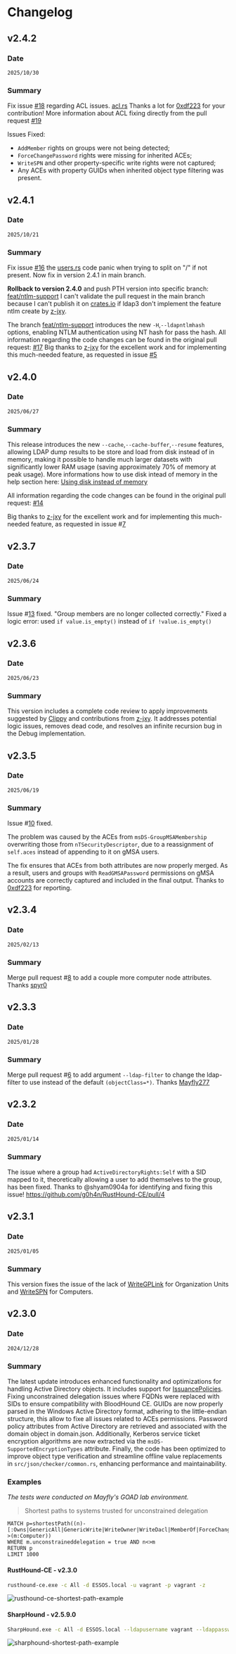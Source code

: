 # Changelog

## v2.4.2

### Date
`2025/10/30`

### Summary

Fix issue [#18](https://github.com/g0h4n/RustHound-CE/issues/18) regarding ACL issues. [acl.rs](https://github.com/g0h4n/RustHound-CE/blob/main/src/enums/acl.rs) 
Thanks a lot for [0xdf223](https://github.com/0xdf223) for your contribution! More information about ACL fixing directly from the pull request [#19](https://github.com/g0h4n/RustHound-CE/pull/19)

Issues Fixed:

- `AddMember` rights on groups were not being detected;
- `ForceChangePassword` rights were missing for inherited ACEs;
- `WriteSPN` and other property-specific write rights were not captured;
- Any ACEs with property GUIDs when inherited object type filtering was present.

## v2.4.1

### Date
`2025/10/21`

### Summary

Fix issue [#16](https://github.com/g0h4n/RustHound-CE/issues/16) the [users.rs](https://github.com/g0h4n/RustHound-CE/blob/main/src/objects/user.rs#L186) code panic when trying to split on "/" if not present.
Now fix in version 2.4.1 in main branch.

**Rollback to version 2.4.0** and push PTH version into specific branch: [feat/ntlm-support](https://github.com/g0h4n/RustHound-CE/tree/feat/ntlm-support) I can't validate the pull request in the main branch because I can't publish it on [crates.io](crates.io) if ldap3 don't implement the feature ntlm create by [z-jxy](https://github.com/z-jxy).

The branch [feat/ntlm-support](https://github.com/g0h4n/RustHound-CE/tree/feat/ntlm-support) introduces the new `-H`,`--ldapntlmhash` options, enabling NTLM authentication using NT hash for pass the hash.
All information regarding the code changes can be found in the original pull request: [#17](https://github.com/g0h4n/RustHound-CE/pull/17)
Big thanks to [z-jxy](https://github.com/z-jxy) for the excellent work and for implementing this much-needed feature, as requested in issue [#5](https://github.com/g0h4n/RustHound-CE/issues/5)

## v2.4.0

### Date
`2025/06/27`

### Summary

This release introduces the new `--cache`,`--cache-buffer`,`--resume` features, allowing LDAP dump results to be store and load from disk instead of in memory, making it possible to handle much larger datasets with significantly lower RAM usage (saving approximately 70% of memory at peak usage). More informations how to use disk intead of memory in the help section here: [Using disk instead of memory](https://github.com/g0h4n/RustHound-CE/blob/main/HELP.md#using-disk-instead-of-memory)

All information regarding the code changes can be found in the original pull request: [#14](https://github.com/g0h4n/RustHound-CE/pull/14)

Big thanks to [z-jxy](https://github.com/z-jxy) for the excellent work and for implementing this much-needed feature, as requested in issue #[7](https://github.com/g0h4n/RustHound-CE/issues/7)

## v2.3.7

### Date
`2025/06/24`

### Summary

Issue #[13](https://github.com/g0h4n/RustHound-CE/issues/13) fixed.
"Group members are no longer collected correctly."
Fixed a logic error: used `if value.is_empty()` instead of `if !value.is_empty()`

## v2.3.6

### Date
`2025/06/23`

### Summary

This version includes a complete code review to apply improvements suggested by [Clippy](https://doc.rust-lang.org/clippy/usage.html) and contributions from [z-jxy](https://github.com/z-jxy). It addresses potential logic issues, removes dead code, and resolves an infinite recursion bug in the Debug implementation.

## v2.3.5

### Date
`2025/06/19`

### Summary

Issue #[10](https://github.com/g0h4n/RustHound-CE/issues/10) fixed.

The problem was caused by the ACEs from `msDS-GroupMSAMembership` overwriting those from `nTSecurityDescriptor`, due to a reassignment of `self.aces` instead of appending to it on gMSA users.

The fix ensures that ACEs from both attributes are now properly merged. As a result, users and groups with `ReadGMSAPassword` permissions on gMSA accounts are correctly captured and included in the final output. Thanks to [0xdf223](https://github.com/0xdf223) for reporting.

## v2.3.4

### Date
`2025/02/13`

### Summary

Merge pull request #[8](https://github.com/g0h4n/RustHound-CE/pull/8) to add a couple more computer node attributes. Thanks [spyr0](https://github.com/spyr0-sec)

## v2.3.3

### Date
`2025/01/28`

### Summary

Merge pull request #[6](https://github.com/g0h4n/RustHound-CE/pull/6) to add argument `--ldap-filter` to change the ldap-filter to use instead of the default `(objectClass=*)`. Thanks [Mayfly277](https://github.com/Mayfly277)

## v2.3.2

### Date
`2025/01/14`

### Summary

The issue where a group had `ActiveDirectoryRights:Self` with a SID mapped to it, theoretically allowing a user to add themselves to the group, has been fixed. Thanks to @shyam0904a for identifying and fixing this issue! https://github.com/g0h4n/RustHound-CE/pull/4

## v2.3.1

### Date
`2025/01/05`

### Summary

This version fixes the issue of the lack of [WriteGPLink](https://support.bloodhoundenterprise.io/hc/en-us/articles/29117665141915-WriteGPLink) for Organization Units and [WriteSPN](https://support.bloodhoundenterprise.io/hc/en-us/articles/17222775975195-WriteSPN) for Computers.

## v2.3.0

### Date
`2024/12/28`

### Summary

The latest update introduces enhanced functionality and optimizations for handling Active Directory objects. It includes support for [IssuancePolicies](https://support.bloodhoundenterprise.io/hc/en-us/articles/26194070577691-IssuancePolicy). Fixing unconstrained delegation issues where FQDNs were replaced with SIDs to ensure compatibility with BloodHound CE. GUIDs are now properly parsed in the Windows Active Directory format, adhering to the little-endian structure, this allow to fixe all issues related to ACEs permissions. Password policy attributes from Active Directory are retrieved and associated with the domain object in domain.json. Additionally, Kerberos service ticket encryption algorithms are now extracted via the `msDS-SupportedEncryptionTypes` attribute. Finally, the code has been optimized to improve object type verification and streamline offline value replacements in `src/json/checker/common.rs`, enhancing performance and maintainability.

### Examples

*The tests were conducted on Mayfly's GOAD lab environment.*

> Shortest paths to systems trusted for unconstrained delegation

```cypher
MATCH p=shortestPath((n)-[:Owns|GenericAll|GenericWrite|WriteOwner|WriteDacl|MemberOf|ForceChangePassword|AllExtendedRights|AddMember|HasSession|Contains|GPLink|AllowedToDelegate|TrustedBy|AllowedToAct|AdminTo|CanPSRemote|CanRDP|ExecuteDCOM|HasSIDHistory|AddSelf|DCSync|ReadLAPSPassword|ReadGMSAPassword|DumpSMSAPassword|SQLAdmin|AddAllowedToAct|WriteSPN|AddKeyCredentialLink|SyncLAPSPassword|WriteAccountRestrictions|WriteGPLink|GoldenCert|ADCSESC1|ADCSESC3|ADCSESC4|ADCSESC5|ADCSESC6a|ADCSESC6b|ADCSESC7|ADCSESC9a|ADCSESC9b|ADCSESC10a|ADCSESC10b|ADCSESC13|DCFor|SyncedToEntraUser*1..]->(m:Computer))
WHERE m.unconstraineddelegation = true AND n<>m
RETURN p
LIMIT 1000
```

#### RustHound-CE - v2.3.0

```bash
rusthound-ce.exe -c All -d ESSOS.local -u vagrant -p vagrant -z
```

![rusthound-ce-shortest-path-example](./img/demo/RUSTHOUND_ESSOS_LOCAL_SHORTEST_PATH_EXAMPLE_24122024.png)

#### SharpHound - v2.5.9.0

```bash
SharpHound.exe -c All -d ESSOS.local --ldapusername vagrant --ldappassword vagrant
```

![sharphound-shortest-path-example](./img/demo/SHARPHOUND_ESSOS_LOCAL_SHORTEST_PATH_EXAMPLE_24122024.png)

